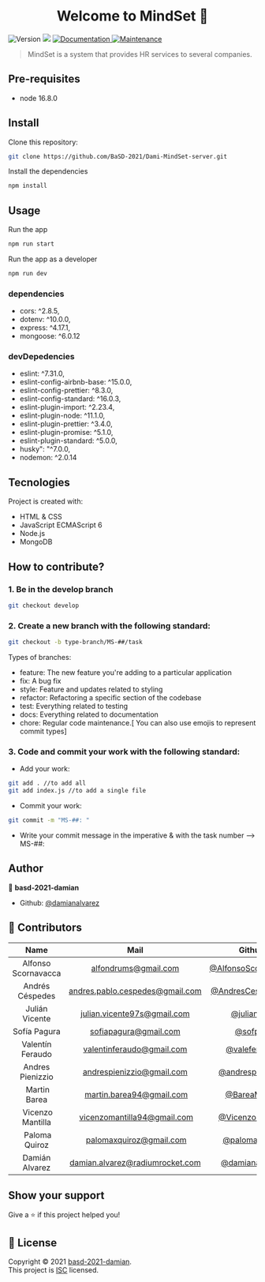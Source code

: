 <h1 align="center">Welcome to MindSet 🌱</h1>
<p>
  <img alt="Version" src="https://img.shields.io/badge/version-0.0.1-blue.svg?cacheSeconds=2592000" />
  <img src="https://img.shields.io/badge/node-16.8.0-blue.svg" />
  <a href="https://github.com/damianalvarez/BaSD-MindSet#readme" target="_blank">
    <img alt="Documentation" src="https://img.shields.io/badge/documentation-yes-brightgreen.svg" />
  </a>
  <a href="https://github.com/damianalvarez/BaSD-MindSet/graphs/commit-activity" target="_blank">
    <img alt="Maintenance" src="https://img.shields.io/badge/Maintained%3F-yes-green.svg" />
  </a>
</p>

> MindSet is a system that provides HR services to several companies.

## Pre-requisites

- node 16.8.0

## Install

Clone this repository:

```sh
git clone https://github.com/BaSD-2021/Dami-MindSet-server.git
```

Install the dependencies

```sh
npm install
```

## Usage

Run the app

```sh
npm run start
```

Run the app as a developer

```sh
npm run dev
```

### dependencies

- cors: ^2.8.5,
- dotenv: ^10.0.0,
- express: ^4.17.1,
- mongoose: ^6.0.12

### devDepedencies

- eslint: ^7.31.0,
- eslint-config-airbnb-base: ^15.0.0,
- eslint-config-prettier: ^8.3.0,
- eslint-config-standard: ^16.0.3,
- eslint-plugin-import: ^2.23.4,
- eslint-plugin-node: ^11.1.0,
- eslint-plugin-prettier: ^3.4.0,
- eslint-plugin-promise: ^5.1.0,
- eslint-plugin-standard: ^5.0.0,
- husky": "^7.0.0,
- nodemon: ^2.0.14

## Tecnologies

Project is created with:

- HTML & CSS
- JavaScript ECMAScript 6
- Node.js
- MongoDB

## How to contribute?

### 1. Be in the develop branch

```sh
git checkout develop
```

### 2. Create a new branch with the following standard:

```sh
git checkout -b type-branch/MS-##/task
```

Types of branches:

- feature: The new feature you're adding to a particular application
- fix: A bug fix
- style: Feature and updates related to styling
- refactor: Refactoring a specific section of the codebase
- test: Everything related to testing
- docs: Everything related to documentation
- chore: Regular code maintenance.[ You can also use emojis to represent commit types]

### 3. Code and commit your work with the following standard:

- Add your work:

```sh
git add . //to add all
git add index.js //to add a single file
```

- Commit your work:

```sh
git commit -m "MS-##: "
```

- Write your commit message in the imperative & with the task number --> MS-##:

## Author

👤 **basd-2021-damian**

- Github: [@damianalvarez](https://github.com/damianalvarez)

## 🤝 Contributors

|        Name         |              Mail               |                            Github                            |
| :-----------------: | :-----------------------------: | :----------------------------------------------------------: |
| Alfonso Scornavacca |      alfondrums@gmail.com       | [@AlfonsoScornavacca](https://github.com/AlfonsoScornavacca) |
|   Andrés Céspedes   | andres.pablo.cespedes@gmail.com |   [@AndresCespedes23](https://github.com/AndresCespedes23)   |
|   Julián Vicente    |   julian.vicente97s@gmail.com   |          [@julianv97](https://github.com/julianv97)          |
|    Sofía Pagura     |      sofiapagura@gmail.com      |             [@sofpag](https://github.com/sofpag)             |
|  Valentín Feraudo   |    valentinferaudo@gmail.com    |        [@valeferaudo](https://github.com/valeferaudo)        |
|  Andres Pienizzio   |    andrespienizzio@gmail.com    |    [@andrespienizzio](https://github.com/andrespienizzio)    |
|     Martin Barea    |     martin.barea94@gmail.com    |        [@BareaMartin](https://github.com/BareaMartin)        |
|   Vicenzo Mantilla  |   vicenzomantilla94@gmail.com   |    [@VicenzoMantilla](https://github.com/VicenzoMantilla)    |
|    Paloma Quiroz    |     palomaxquiroz@gmail.com     |       [@palomaquiroz](https://github.com/palomaquiroz)       |
| Damián Alvarez | damian.alvarez@radiumrocket.com | [@damianalvarez](https://github.com/damianalvarez) |

## Show your support

Give a ⭐️ if this project helped you!

## 📝 License

Copyright © 2021 [basd-2021-damian](https://github.com/damianalvarez).<br />
This project is [ISC](https://github.com/damianalvarez/BaSD-MindSet/blob/master/LICENSE) licensed.
